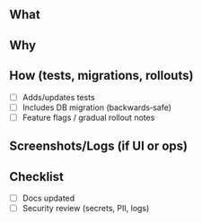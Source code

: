 ## What

## Why

## How (tests, migrations, rollouts)
- [ ] Adds/updates tests
- [ ] Includes DB migration (backwards‑safe)
- [ ] Feature flags / gradual rollout notes

## Screenshots/Logs (if UI or ops)

## Checklist
- [ ] Docs updated
- [ ] Security review (secrets, PII, logs)
